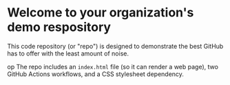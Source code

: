 # Welcome to your organization's demo respository
This code repository (or "repo") is designed to demonstrate the best GitHub has to offer with the least amount of noise.

op 
The repo includes an `index.html` file (so it can render a web page), two GitHub Actions workflows, and a CSS stylesheet dependency.
<h2></h2>
